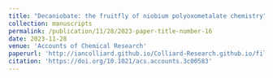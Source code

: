 ```yaml
---
title: "Decaniobate: the fruitfly of niobium polyoxometalate chemistry"
collection: manuscripts
permalink: /publication/11/28/2023-paper-title-number-16
date: 2023-11-28
venue: 'Accounts of Chemical Research'
paperurl: 'http://iancolliard.github.io/Colliard-Research.github.io/files/paper16.pdf'
citation: 'https://doi.org/10.1021/acs.accounts.3c00583'
---
```

